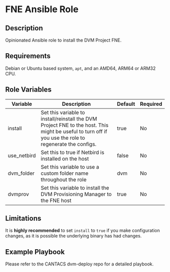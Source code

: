 # FNE Ansible Role

## Description

Opinionated Ansible role to install the DVM Project FNE.

## Requirements

Debian or Ubuntu based system, `apt`, and an AMD64, ARM64 or ARM32 CPU.

## Role Variables

| Variable | Description | Default | Required |
|----------|-------------|---------|----------|
| install | Set this variable to install/reinstall the DVM Project FNE to the host. This might be useful to turn off if you use the role to regenerate the configs. | true | No |
| use_netbird | Set this to true if Netbird is installed on the host | false | No |
| dvm_folder | Set this variable to use a custom folder name throughout the role | dvm | No |
| dvmprov | Set this variable to install the DVM Provisioning Manager to the FNE host | true | No |

## Limitations

It is **highly recommended** to set `install` to `true` if you make configuration changes, as it is possible the underlying binary has had changes.

## Example Playbook

Please refer to the CANTACS dvm-deploy repo for a detailed playbook.

